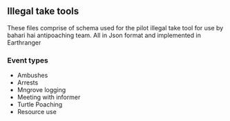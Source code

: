 ## Illegal take tools
These files comprise of schema used for the pilot illegal take tool for use by bahari hai 
antipoaching team.
All in Json format and implemented in Earthranger
### Event types
 - Ambushes
 - Arrests
 - Mngrove logging
 - Meeting with informer
 - Turtle Poaching
 - Resource use
